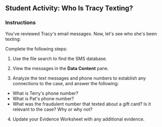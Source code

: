 ## Student Activity: Who Is Tracy Texting?

### Instructions 

You've reviewed Tracy's email messages. Now, let's see who she's been texting:

Complete the following steps:

1. Use the file search to find the SMS database.

2. View the messages in the **Data Content** pane.

3. Analyze the text messages and phone numbers to establish any connections to the case, and answer the following:
- What is Terry's phone number?
- What is Pat's phone number?
- What was the fraudulent number that texted about a gift card? Is it relevant to the case? Why or why not?

4. Update your Evidence Worksheet with any additional evidence.
